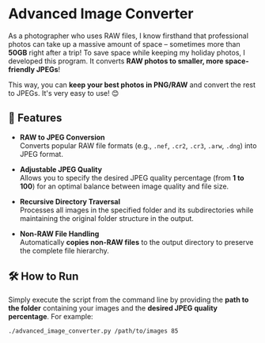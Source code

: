 # Advanced Image Converter

As a photographer who uses RAW files, I know firsthand that professional photos can take up a massive amount of space – sometimes more than **50GB** right after a trip! To save space while keeping my holiday photos, I developed this program. It converts **RAW photos to smaller, more space-friendly JPEGs**!

This way, you can **keep your best photos in PNG/RAW** and convert the rest to JPEGs. It's very easy to use! 😊

## 🚀 Features

- **RAW to JPEG Conversion**  
  Converts popular RAW file formats (e.g., `.nef`, `.cr2`, `.cr3`, `.arw`, `.dng`) into JPEG format.

- **Adjustable JPEG Quality**  
  Allows you to specify the desired JPEG quality percentage (from **1 to 100**) for an optimal balance between image quality and file size.

- **Recursive Directory Traversal**  
  Processes all images in the specified folder and its subdirectories while maintaining the original folder structure in the output.

- **Non-RAW File Handling**  
  Automatically **copies non-RAW files** to the output directory to preserve the complete file hierarchy.

## 🛠️ How to Run

Simply execute the script from the command line by providing the **path to the folder** containing your images and the **desired JPEG quality percentage**. For example:

```bash
./advanced_image_converter.py /path/to/images 85
